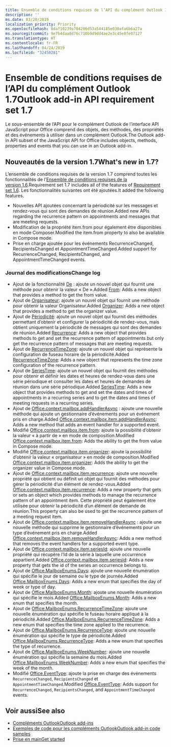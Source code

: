 ```yaml
---
title: Ensemble de conditions requises de l’API du complément Outlook 1.7
description: ''
ms.date: 03/20/2019
localization_priority: Priority
ms.openlocfilehash: 8daf10239a704206d53a544185e030afa6b6a27a
ms.sourcegitcommit: 9e7b4daa8d76c710b9d9dd4ae2e3c45e8fe07127
ms.translationtype: HT
ms.contentlocale: fr-FR
ms.lasthandoff: 04/24/2019
ms.locfileid: "32450281"
---
```

# <a name="outlook-add-in-api-requirement-set-17"></a><span data-ttu-id="63552-102">Ensemble de conditions requises de l’API du complément Outlook 1.7</span><span class="sxs-lookup"><span data-stu-id="63552-102">Outlook add-in API requirement set 1.7</span></span>

<span data-ttu-id="63552-103">Le sous-ensemble de l’API pour le complément Outlook de l’interface API JavaScript pour Office comprend des objets, des méthodes, des propriétés et des événements à utiliser dans un complément Outlook.</span><span class="sxs-lookup"><span data-stu-id="63552-103">The Outlook add-in API subset of the JavaScript API for Office includes objects, methods, properties and events that you can use in an Outlook add-in.</span></span>

## <a name="whats-new-in-17"></a><span data-ttu-id="63552-104">Nouveautés de la version 1.7</span><span class="sxs-lookup"><span data-stu-id="63552-104">What's new in 1.7?</span></span>

<span data-ttu-id="63552-105">L’ensemble de conditions requises de la version 1.7 comprend toutes les fonctionnalités de l’[Ensemble de conditions requises de la version 1.6](../requirement-set-1.6/outlook-requirement-set-1.6.md).</span><span class="sxs-lookup"><span data-stu-id="63552-105">Requirement set 1.7 includes all of the features of [Requirement set 1.6](../requirement-set-1.6/outlook-requirement-set-1.6.md).</span></span> <span data-ttu-id="63552-106">Les fonctionnalités suivantes ont été ajoutées.</span><span class="sxs-lookup"><span data-stu-id="63552-106">It added the following features.</span></span>

- <span data-ttu-id="63552-107">Nouvelles API ajoutées concernant la périodicité sur les messages et rendez-vous qui sont des demandes de réunion.</span><span class="sxs-lookup"><span data-stu-id="63552-107">Added new APIs regarding the recurrence pattern on appointments and messages that are meeting requests.</span></span>
- <span data-ttu-id="63552-108">Modification de la propriété item.from pour également être disponibles en mode Composer.</span><span class="sxs-lookup"><span data-stu-id="63552-108">Modified the item.from property to also be available in Compose mode.</span></span>
- <span data-ttu-id="63552-109">Prise en charge ajoutée pour les événements RecurrenceChanged, RecipientsChanged et AppointmentTimeChanged.</span><span class="sxs-lookup"><span data-stu-id="63552-109">Added support for RecurrenceChanged, RecipientsChanged, and AppointmentTimeChanged events.</span></span>

### <a name="change-log"></a><span data-ttu-id="63552-110">Journal des modifications</span><span class="sxs-lookup"><span data-stu-id="63552-110">Change log</span></span>

- <span data-ttu-id="63552-111">Ajout de la fonctionnalité [De](/javascript/api/outlook_1_7/office.from) : ajoute un nouvel objet qui fournit une méthode pour obtenir la valeur « De ».</span><span class="sxs-lookup"><span data-stu-id="63552-111">Added [From](/javascript/api/outlook_1_7/office.from): Adds a new object that provides a method to get the from value.</span></span>
- <span data-ttu-id="63552-112">Ajout de [Organisateur](/javascript/api/outlook_1_7/office.organizer): ajoute un nouvel objet qui fournit une méthode pour obtenir la valeur Organisateur.</span><span class="sxs-lookup"><span data-stu-id="63552-112">Added [Organizer](/javascript/api/outlook_1_7/office.organizer): Adds a new object that provides a method to get the organizer value.</span></span>
- <span data-ttu-id="63552-113">Ajout de [Périodicité](/javascript/api/outlook_1_7/office.recurrence): ajoute un nouvel objet qui fournit des méthodes permettant d’obtenir et configurer la périodicité de rendez-vous, mais obtient uniquement la périodicité de messages qui sont des demandes de réunion.</span><span class="sxs-lookup"><span data-stu-id="63552-113">Added [Recurrence](/javascript/api/outlook_1_7/office.recurrence): Adds a new object that provides methods to get and set the recurrence pattern of appointments but only get the recurrence pattern of messages that are meeting requests.</span></span>
- <span data-ttu-id="63552-114">Ajout de [RecurrenceTimeZone](/javascript/api/outlook_1_7/office.recurrencetimezone): ajoute un nouvel objet qui représente la configuration de fuseau horaire de la périodicité.</span><span class="sxs-lookup"><span data-stu-id="63552-114">Added [RecurrenceTimeZone](/javascript/api/outlook_1_7/office.recurrencetimezone): Adds a new object that represents the time zone configuration of the recurrence pattern.</span></span>
- <span data-ttu-id="63552-115">Ajout de [SeriesTime](/javascript/api/outlook_1_7/office.seriestime): ajoute un nouvel objet qui fournit des méthodes pour obtenir et définir les dates et heures de rendez-vous dans une série périodique et consulter les dates et heures de demandes de réunion dans une série périodique.</span><span class="sxs-lookup"><span data-stu-id="63552-115">Added [SeriesTime](/javascript/api/outlook_1_7/office.seriestime): Adds a new object that provides methods to get and set the dates and times of appointments in a recurring series and to get the dates and times of meeting requests in a recurring series.</span></span>
- <span data-ttu-id="63552-116">Ajout de [Office.context.mailbox.addHandlerAsync](office.context.mailbox.item.md#addhandlerasynceventtype-handler-options-callback) : ajoute une nouvelle méthode qui ajoute un gestionnaire d’événements pour un événement pris en charge.</span><span class="sxs-lookup"><span data-stu-id="63552-116">Added [Office.context.mailbox.item.addHandlerAsync](office.context.mailbox.item.md#addhandlerasynceventtype-handler-options-callback): Adds a new method that adds an event handler for a supported event.</span></span>
- <span data-ttu-id="63552-117">Modifié [Office.context.mailbox.item.from](office.context.mailbox.item.md#from-emailaddressdetailsfrom): ajoute la possibilité d’obtenir la valeur « à partir de » en mode de composition.</span><span class="sxs-lookup"><span data-stu-id="63552-117">Modified [Office.context.mailbox.item.from](office.context.mailbox.item.md#from-emailaddressdetailsfrom): Adds the ability to get the from value in Compose mode.</span></span>
- <span data-ttu-id="63552-118">Modifié [Office.context.mailbox.item.organizer](office.context.mailbox.item.md#organizer-emailaddressdetailsorganizer): ajoute la possibilité d’obtenir la valeur « organisateur » en mode de composition.</span><span class="sxs-lookup"><span data-stu-id="63552-118">Modified [Office.context.mailbox.item.organizer](office.context.mailbox.item.md#organizer-emailaddressdetailsorganizer): Adds the ability to get the organizer value in Compose mode.</span></span>
- <span data-ttu-id="63552-119">Ajout de [Office.context.mailbox.item.recurrence](office.context.mailbox.item.md#nullable-recurrence-recurrence): ajoute une nouvelle propriété qui obtient ou définit un objet qui fournit des méthodes pour gérer la périodicité d’un élément de rendez-vous.</span><span class="sxs-lookup"><span data-stu-id="63552-119">Added [Office.context.mailbox.item.recurrence](office.context.mailbox.item.md#nullable-recurrence-recurrence): Adds a new property that gets or sets an object which provides methods to manage the recurrence pattern of an appointment item.</span></span> <span data-ttu-id="63552-120">Cette propriété peut également être utilisée pour obtenir la périodicité d’un élément de demande de réunion.</span><span class="sxs-lookup"><span data-stu-id="63552-120">This property can also be used to get the recurrence pattern of a meeting request item.</span></span>
- <span data-ttu-id="63552-121">Ajout de [Office.context.mailbox.item.removeHandlerAsync](office.context.mailbox.item.md#removehandlerasynceventtype-options-callback) : ajoute une nouvelle méthode qui supprime le gestionnaire d’événements pour un type d’événement pris en charge.</span><span class="sxs-lookup"><span data-stu-id="63552-121">Added [Office.context.mailbox.item.removeHandlerAsync](office.context.mailbox.item.md#removehandlerasynceventtype-options-callback): Adds a new method that removes the event handlers for a supported event type.</span></span>
- <span data-ttu-id="63552-122">Ajout de [Office.context.mailbox.item.seriesId](office.context.mailbox.item.md#nullable-seriesid-string): ajoute une nouvelle propriété qui récupère l’Id de la série à laquelle une occurrence appartient.</span><span class="sxs-lookup"><span data-stu-id="63552-122">Added [Office.context.mailbox.item.seriesId](office.context.mailbox.item.md#nullable-seriesid-string): Adds a new property that gets the id of the series an occurrence belongs to.</span></span>
- <span data-ttu-id="63552-123">Ajout de [Office.MailboxEnums.Days](/javascript/api/outlook_1_7/office.mailboxenums.days): ajoute une nouvelle énumération qui spécifie le jour de semaine ou le type de journée.</span><span class="sxs-lookup"><span data-stu-id="63552-123">Added [Office.MailboxEnums.Days](/javascript/api/outlook_1_7/office.mailboxenums.days): Adds a new enum that specifies the day of week or type of day.</span></span>
- <span data-ttu-id="63552-124">Ajout de [Office.MailboxEnums.Month](/javascript/api/outlook_1_7/office.mailboxenums.month): ajoute une nouvelle énumération qui spécifie le mois.</span><span class="sxs-lookup"><span data-stu-id="63552-124">Added [Office.MailboxEnums.Month](/javascript/api/outlook_1_7/office.mailboxenums.month): Adds a new enum that specifies the month.</span></span>
- <span data-ttu-id="63552-125">Ajout de [Office.MailboxEnums.RecurrenceTimeZone](/javascript/api/outlook_1_7/office.mailboxenums.recurrencetimezone): ajoute une nouvelle énumération qui spécifie le fuseau horaire appliqué à la périodicité.</span><span class="sxs-lookup"><span data-stu-id="63552-125">Added [Office.MailboxEnums.RecurrenceTimeZone](/javascript/api/outlook_1_7/office.mailboxenums.recurrencetimezone): Adds a new enum that specifies the time zone applied to the recurrence.</span></span>
- <span data-ttu-id="63552-126">Ajout de [Office.MailboxEnums.RecurrenceType](/javascript/api/outlook_1_7/office.mailboxenums.recurrencetype): ajoute une nouvelle énumération qui spécifie le type de périodicité.</span><span class="sxs-lookup"><span data-stu-id="63552-126">Added [Office.MailboxEnums.RecurrenceType](/javascript/api/outlook_1_7/office.mailboxenums.recurrencetype): Adds a new enum that specifies the type of recurrence.</span></span>
- <span data-ttu-id="63552-127">Ajout de [Office.MailboxEnums.WeekNumber](/javascript/api/outlook_1_7/office.mailboxenums.weeknumber): ajoute une nouvelle énumération qui spécifie la semaine du mois.</span><span class="sxs-lookup"><span data-stu-id="63552-127">Added [Office.MailboxEnums.WeekNumber](/javascript/api/outlook_1_7/office.mailboxenums.weeknumber): Adds a new enum that specifies the week of the month.</span></span>
- <span data-ttu-id="63552-128">Modifié [Office.EventType](/javascript/api/office/office.eventtype): ajoute la prise en charge des événements `RecurrenceChanged`, `RecipientsChanged` et `AppointmentTimeChanged`.</span><span class="sxs-lookup"><span data-stu-id="63552-128">Modified [Office.EventType](/javascript/api/office/office.eventtype): Adds support for `RecurrenceChanged`, `RecipientsChanged`, and `AppointmentTimeChanged` events.</span></span>

## <a name="see-also"></a><span data-ttu-id="63552-129">Voir aussi</span><span class="sxs-lookup"><span data-stu-id="63552-129">See also</span></span>

- [<span data-ttu-id="63552-130">Compléments Outlook</span><span class="sxs-lookup"><span data-stu-id="63552-130">Outlook add-ins</span></span>](/outlook/add-ins/)
- [<span data-ttu-id="63552-131">Exemples de code pour les compléments Outlook</span><span class="sxs-lookup"><span data-stu-id="63552-131">Outlook add-in code samples</span></span>](https://developer.microsoft.com/outlook/gallery/?filterBy=Outlook,Samples,Add-ins)
- [<span data-ttu-id="63552-132">Prise en main</span><span class="sxs-lookup"><span data-stu-id="63552-132">Get started</span></span>](/outlook/add-ins/quick-start)
